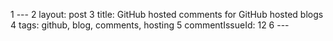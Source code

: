1 ---
2 layout: post
3 title: GitHub hosted comments for GitHub hosted blogs
4 tags: github, blog, comments, hosting
5 commentIssueId: 12
6 ---
